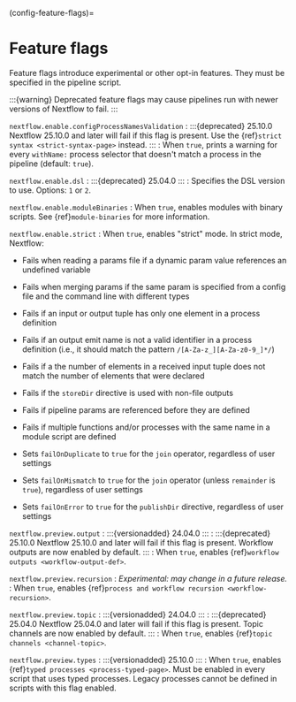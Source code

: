 (config-feature-flags)=

# Feature flags

Feature flags introduce experimental or other opt-in features. They must be specified in the pipeline script.

:::{warning}
Deprecated feature flags may cause pipelines run with newer versions of Nextflow to fail.
:::

`nextflow.enable.configProcessNamesValidation`
: :::{deprecated} 25.10.0
  Nextflow 25.10.0 and later will fail if this flag is present. Use the {ref}`strict syntax <strict-syntax-page>` instead.
  :::
: When `true`, prints a warning for every `withName:` process selector that doesn't match a process in the pipeline (default: `true`).

`nextflow.enable.dsl`
: :::{deprecated} 25.04.0
  :::
: Specifies the DSL version to use. Options: `1` or `2`.

`nextflow.enable.moduleBinaries`
: When `true`, enables modules with binary scripts. See {ref}`module-binaries` for more information.

`nextflow.enable.strict`
: When `true`, enables "strict" mode. In strict mode, Nextflow:

  - Fails when reading a params file if a dynamic param value references an undefined variable

  - Fails when merging params if the same param is specified from a config file and the command line with different types

  - Fails if an input or output tuple has only one element in a process definition

  - Fails if an output emit name is not a valid identifier in a process definition (i.e., it should match the pattern `/[A-Za-z_][A-Za-z0-9_]*/`)

  - Fails if a the number of elements in a received input tuple does not match the number of elements that were declared

  - Fails if the `storeDir` directive is used with non-file outputs

  - Fails if pipeline params are referenced before they are defined

  - Fails if multiple functions and/or processes with the same name in a module script are defined

  - Sets `failOnDuplicate` to `true` for the `join` operator, regardless of user settings

  - Sets `failOnMismatch` to `true` for the `join` operator (unless `remainder` is `true`), regardless of user settings

  - Sets `failOnError` to `true` for the `publishDir` directive, regardless of user settings

`nextflow.preview.output`
: :::{versionadded} 24.04.0
  :::
: :::{deprecated} 25.10.0
  Nextflow 25.10.0 and later will fail if this flag is present. Workflow outputs are now enabled by default.
  :::
: When `true`, enables {ref}`workflow outputs <workflow-output-def>`.

`nextflow.preview.recursion`
: *Experimental: may change in a future release.*
: When `true`, enables {ref}`process and workflow recursion <workflow-recursion>`.

`nextflow.preview.topic`
: :::{versionadded} 24.04.0
  :::
: :::{deprecated} 25.04.0
  Nextflow 25.04.0 and later will fail if this flag is present. Topic channels are now enabled by default.
  :::
: When `true`, enables {ref}`topic channels <channel-topic>`.

`nextflow.preview.types`
: :::{versionadded} 25.10.0
  :::
: When `true`, enables {ref}`typed processes <process-typed-page>`. Must be enabled in every script that uses typed processes. Legacy processes cannot be defined in scripts with this flag enabled.
